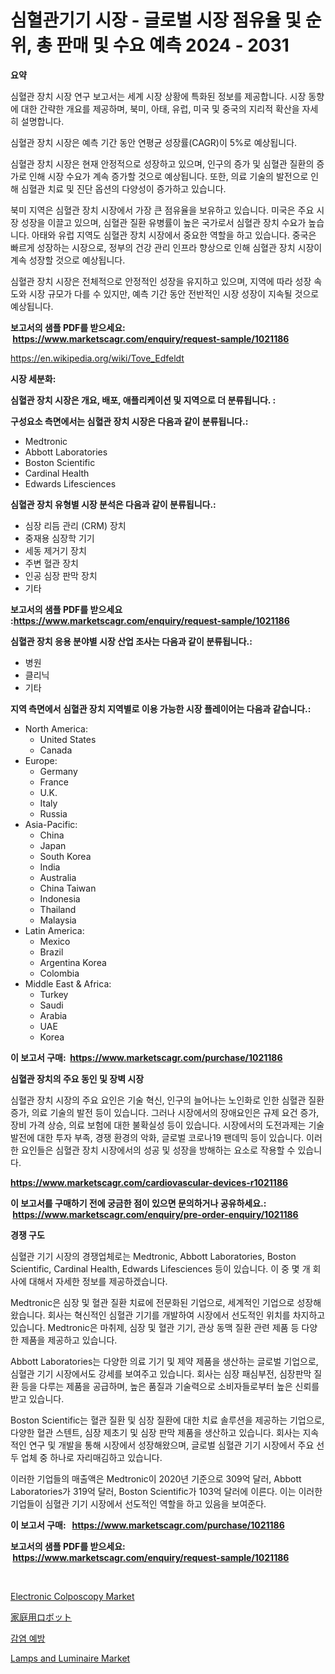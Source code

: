 <p><h1>심혈관기기 시장 - 글로벌 시장 점유율 및 순위, 총 판매 및 수요 예측 2024 - 2031</h1></p><p><strong>요약</strong></p>
<p><p>심혈관 장치 시장 연구 보고서는 세계 시장 상황에 특화된 정보를 제공합니다. 시장 동향에 대한 간략한 개요를 제공하며, 북미, 아태, 유럽, 미국 및 중국의 지리적 확산을 자세히 설명합니다. </p><p>심혈관 장치 시장은 예측 기간 동안 연평균 성장률(CAGR)이 5%로 예상됩니다.</p><p>심혈관 장치 시장은 현재 안정적으로 성장하고 있으며, 인구의 증가 및 심혈관 질환의 증가로 인해 시장 수요가 계속 증가할 것으로 예상됩니다. 또한, 의료 기술의 발전으로 인해 심혈관 치료 및 진단 옵션의 다양성이 증가하고 있습니다.</p><p>북미 지역은 심혈관 장치 시장에서 가장 큰 점유율을 보유하고 있습니다. 미국은 주요 시장 성장을 이끌고 있으며, 심혈관 질환 유병률이 높은 국가로서 심혈관 장치 수요가 높습니다. 아태와 유럽 지역도 심혈관 장치 시장에서 중요한 역할을 하고 있습니다. 중국은 빠르게 성장하는 시장으로, 정부의 건강 관리 인프라 향상으로 인해 심혈관 장치 시장이 계속 성장할 것으로 예상됩니다.</p><p>심혈관 장치 시장은 전체적으로 안정적인 성장을 유지하고 있으며, 지역에 따라 성장 속도와 시장 규모가 다를 수 있지만, 예측 기간 동안 전반적인 시장 성장이 지속될 것으로 예상됩니다.</p></p>
<p><strong>보고서의 샘플 PDF를 받으세요: &nbsp;<a href="https://www.marketscagr.com/enquiry/request-sample/1021186">https://www.marketscagr.com/enquiry/request-sample/1021186</a></strong></p>
<p><a href="https://en.wikipedia.org/wiki/Tove_Edfeldt">https://en.wikipedia.org/wiki/Tove_Edfeldt</a></p>
<p><strong>시장 세분화:</strong></p>
<p><strong> 심혈관 장치 시장은 개요, 배포, 애플리케이션 및 지역으로 더 분류됩니다. :</strong></p>
<p><strong>구성요소 측면에서는 심혈관 장치 시장은 다음과 같이 분류됩니다.:</strong></p>
<p><ul><li>Medtronic</li><li>Abbott Laboratories</li><li>Boston Scientific</li><li>Cardinal Health</li><li>Edwards Lifesciences</li></ul></p>
<p><strong> 심혈관 장치 유형별 시장 분석은 다음과 같이 분류됩니다.:</strong></p>
<p><ul><li>심장 리듬 관리 (CRM) 장치</li><li>중재용 심장학 기기</li><li>세동 제거기 장치</li><li>주변 혈관 장치</li><li>인공 심장 판막 장치</li><li>기타</li></ul></p>
<p><strong>보고서의 샘플 PDF를 받으세요 :<a href="https://www.marketscagr.com/enquiry/request-sample/1021186">https://www.marketscagr.com/enquiry/request-sample/1021186</a></strong></p>
<p><strong> 심혈관 장치 응용 분야별 시장 산업 조사는 다음과 같이 분류됩니다.:</strong></p>
<p><ul><li>병원</li><li>클리닉</li><li>기타</li></ul></p>
<p><strong>지역 측면에서 심혈관 장치 지역별로 이용 가능한 시장 플레이어는 다음과 같습니다.:</strong></p>
<p><ul>
    <li>
        North America:
        <ul>
            <li>United States</li>
            <li>Canada</li>
        </ul>
    </li>
    <li>
        Europe:
        <ul>
            <li>Germany</li>
            <li>France</li>
            <li>U.K.</li>
            <li>Italy</li>
            <li>Russia</li>
        </ul>
    </li>
    <li>
        Asia-Pacific:
        <ul>
            <li>China</li>
            <li>Japan</li>
            <li>South Korea</li>
            <li>India</li>
            <li>Australia</li>
            <li>China Taiwan</li>
            <li>Indonesia</li>
            <li>Thailand</li>
            <li>Malaysia</li>
        </ul>
    </li>
    <li>
        Latin America:
        <ul>
            <li>Mexico</li>
            <li>Brazil</li>
            <li>Argentina Korea</li>
            <li>Colombia</li>
        </ul>
    </li>
    <li>
        Middle East & Africa:
        <ul>
            <li>Turkey</li>
            <li>Saudi</li>
            <li>Arabia</li>
            <li>UAE</li>
            <li>Korea</li>
        </ul>
    </li>
    </ul></p>
<p><strong>이 보고서 구매: &nbsp;<a href="https://www.marketscagr.com/purchase/1021186">https://www.marketscagr.com/purchase/1021186</a></strong></p>
<p><strong>심혈관 장치의 주요 동인 및 장벽 시장</strong></p>
<p><p>심혈관 장치 시장의 주요 요인은 기술 혁신, 인구의 늘어나는 노인화로 인한 심혈관 질환 증가, 의료 기술의 발전 등이 있습니다. 그러나 시장에서의 장애요인은 규제 요건 증가, 장비 가격 상승, 의료 보험에 대한 불확실성 등이 있습니다. 시장에서의 도전과제는 기술 발전에 대한 투자 부족, 경쟁 환경의 악화, 글로벌 코로나19 팬데믹 등이 있습니다. 이러한 요인들은 심혈관 장치 시장에서의 성공 및 성장을 방해하는 요소로 작용할 수 있습니다.</p></p>
<p><strong><a href="https://www.marketscagr.com/cardiovascular-devices-r1021186">https://www.marketscagr.com/cardiovascular-devices-r1021186</a></strong></p>
<p><strong>이 보고서를 구매하기 전에 궁금한 점이 있으면 문의하거나 공유하세요.: &nbsp;<a href="https://www.marketscagr.com/enquiry/pre-order-enquiry/1021186">https://www.marketscagr.com/enquiry/pre-order-enquiry/1021186</a></strong></p>
<p><strong>경쟁 구도</strong></p>
<p><p>심혈관 기기 시장의 경쟁업체로는 Medtronic, Abbott Laboratories, Boston Scientific, Cardinal Health, Edwards Lifesciences 등이 있습니다. 이 중 몇 개 회사에 대해서 자세한 정보를 제공하겠습니다.</p><p>Medtronic은 심장 및 혈관 질환 치료에 전문화된 기업으로, 세계적인 기업으로 성장해왔습니다. 회사는 혁신적인 심혈관 기기를 개발하여 시장에서 선도적인 위치를 차지하고 있습니다. Medtronic은 마취제, 심장 및 혈관 기기, 관상 동맥 질환 관련 제품 등 다양한 제품을 제공하고 있습니다.</p><p>Abbott Laboratories는 다양한 의료 기기 및 제약 제품을 생산하는 글로벌 기업으로, 심혈관 기기 시장에서도 강세를 보여주고 있습니다. 회사는 심장 패심부전, 심장판막 질환 등을 다루는 제품을 공급하며, 높은 품질과 기술력으로 소비자들로부터 높은 신뢰를 받고 있습니다.</p><p>Boston Scientific는 혈관 질환 및 심장 질환에 대한 치료 솔루션을 제공하는 기업으로, 다양한 혈관 스텐트, 심장 제초기 및 심장 판막 제품을 생산하고 있습니다. 회사는 지속적인 연구 및 개발을 통해 시장에서 성장해왔으며, 글로벌 심혈관 기기 시장에서 주요 선두 업체 중 하나로 자리매김하고 있습니다.</p><p>이러한 기업들의 매출액은 Medtronic이 2020년 기준으로 309억 달러, Abbott Laboratories가 319억 달러, Boston Scientific가 103억 달러에 이른다. 이는 이러한 기업들이 심혈관 기기 시장에서 선도적인 역할을 하고 있음을 보여준다.</p></p>
<p><strong>이 보고서 구매: &nbsp; <a href="https://www.marketscagr.com/purchase/1021186">https://www.marketscagr.com/purchase/1021186</a></strong></p>
<p><strong>보고서의 샘플 PDF를 받으세요: &nbsp;<a href="https://www.marketscagr.com/enquiry/request-sample/1021186">https://www.marketscagr.com/enquiry/request-sample/1021186</a></strong><strong></strong></p>
<p>&nbsp;</p>
<p><p><a href="https://github.com/nigngrjl95/Market-Research-Report-List-1/blob/main/electronic-colposcopy-market.md">Electronic Colposcopy Market</a></p><p><a href="https://github.com/DanykaKilback/Market-Research-Report-List-2/blob/main/6246394974.md">家庭用ロボット</a></p><p><a href="https://github.com/LuckeyCorbin/Market-Research-Report-List-1/blob/main/23310524571.md">감염 예방</a></p><p><a href="https://github.com/sarohimweaach77/Market-Research-Report-List-1/blob/main/lamps-and-luminaire-market.md">Lamps and Luminaire Market</a></p></p>